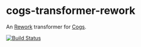 # cogs-transformer-rework

An [Rework] transformer for [Cogs].

[![Build Status]](http://travis-ci.org/caseywebdev/cogs-transformer-rework)

[Rework]: https://github.com/reworkcss/rework
[Cogs]: https://github.com/caseywebdev/cogs
[Build Status]: https://secure.travis-ci.org/caseywebdev/cogs-transformer-rework.png
